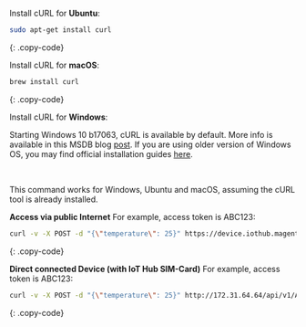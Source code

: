 Install cURL for **Ubuntu**:

```bash
sudo apt-get install curl
```
{: .copy-code}


Install cURL for **macOS**:

```bash
brew install curl
```
{: .copy-code}

Install cURL for **Windows**:

Starting Windows 10 b17063, cURL is available by default. 
More info is available in this MSDB blog [post](https://blogs.msdn.microsoft.com/commandline/2018/01/18/tar-and-curl-come-to-windows/).
If you are using older version of Windows OS, you may find official installation guides [here](https://curl.haxx.se/).

<br/>

This command works for Windows, Ubuntu and macOS, assuming the cURL tool is already installed. 

**Access via public Internet** 
For example, access token is ABC123: 

```bash
curl -v -X POST -d "{\"temperature\": 25}" https://device.iothub.magenta.at/api/v1/ABC123/telemetry --header "Content-Type:application/json" 
```
{: .copy-code}

**Direct connected Device (with IoT Hub SIM-Card)** 
For example, access token is ABC123: 

```bash
curl -v -X POST -d "{\"temperature\": 25}" http://172.31.64.64/api/v1/ABC123/telemetry --header "Content-Type:application/json" 
```
{: .copy-code}



<br/>
<br/>
